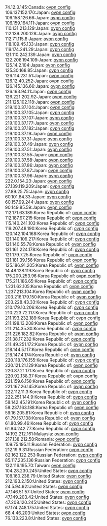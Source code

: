 74.12.3.145:Canada: [ovpn config](vpn/74_12_3_145.ovpn)  
106.137.152.170:Japan: [ovpn config](vpn/106_137_152_170.ovpn)  
106.158.126.66:Japan: [ovpn config](vpn/106_158_126_66.ovpn)  
106.159.164.111:Japan: [ovpn config](vpn/106_159_164_111.ovpn)  
110.131.213.129:Japan: [ovpn config](vpn/110_131_213_129.ovpn)  
112.139.200.128:Japan: [ovpn config](vpn/112_139_200_128.ovpn)  
112.71.115.8:Japan: [ovpn config](vpn/112_71_115_8.ovpn)  
118.109.45.133:Japan: [ovpn config](vpn/118_109_45_133.ovpn)  
119.174.241.29:Japan: [ovpn config](vpn/119_174_241_29.ovpn)  
121.110.242.139:Japan: [ovpn config](vpn/121_110_242_139.ovpn)  
122.208.194.109:Japan: [ovpn config](vpn/122_208_194_109.ovpn)  
125.14.2.104:Japan: [ovpn config](vpn/125_14_2_104.ovpn)  
125.30.168.85:Japan: [ovpn config](vpn/125_30_168_85.ovpn)  
126.114.231.51:Japan: [ovpn config](vpn/126_114_231_51.ovpn)  
126.12.40.252:Japan: [ovpn config](vpn/126_12_40_252.ovpn)  
126.145.136.66:Japan: [ovpn config](vpn/126_145_136_66.ovpn)  
126.163.94.11:Japan: [ovpn config](vpn/126_163_94_11.ovpn)  
126.221.202.92:Japan: [ovpn config](vpn/126_221_202_92.ovpn)  
211.125.102.118:Japan: [ovpn config](vpn/211_125_102_118.ovpn)  
219.100.37.104:Japan: [ovpn config](vpn/219_100_37_104.ovpn)  
219.100.37.105:Japan: [ovpn config](vpn/219_100_37_105.ovpn)  
219.100.37.107:Japan: [ovpn config](vpn/219_100_37_107.ovpn)  
219.100.37.177:Japan: [ovpn config](vpn/219_100_37_177.ovpn)  
219.100.37.182:Japan: [ovpn config](vpn/219_100_37_182.ovpn)  
219.100.37.19:Japan: [ovpn config](vpn/219_100_37_19.ovpn)  
219.100.37.31:Japan: [ovpn config](vpn/219_100_37_31.ovpn)  
219.100.37.49:Japan: [ovpn config](vpn/219_100_37_49.ovpn)  
219.100.37.51:Japan: [ovpn config](vpn/219_100_37_51.ovpn)  
219.100.37.55:Japan: [ovpn config](vpn/219_100_37_55.ovpn)  
219.100.37.58:Japan: [ovpn config](vpn/219_100_37_58.ovpn)  
219.100.37.86:Japan: [ovpn config](vpn/219_100_37_86.ovpn)  
219.100.37.87:Japan: [ovpn config](vpn/219_100_37_87.ovpn)  
219.100.37.96:Japan: [ovpn config](vpn/219_100_37_96.ovpn)  
222.0.154.23:Japan: [ovpn config](vpn/222_0_154_23.ovpn)  
27.139.119.209:Japan: [ovpn config](vpn/27_139_119_209.ovpn)  
27.89.25.75:Japan: [ovpn config](vpn/27_89_25_75.ovpn)  
60.101.84.33:Japan: [ovpn config](vpn/60_101_84_33.ovpn)  
60.157.99.244:Japan: [ovpn config](vpn/60_157_99_244.ovpn)  
90.149.85.59:Japan: [ovpn config](vpn/90_149_85_59.ovpn)  
112.171.63.189:Korea Republic of: [ovpn config](vpn/112_171_63_189.ovpn)  
112.187.97.215:Korea Republic of: [ovpn config](vpn/112_187_97_215.ovpn)  
115.140.241.103:Korea Republic of: [ovpn config](vpn/115_140_241_103.ovpn)  
119.207.48.190:Korea Republic of: [ovpn config](vpn/119_207_48_190.ovpn)  
120.142.104.168:Korea Republic of: [ovpn config](vpn/120_142_104_168.ovpn)  
121.140.109.217:Korea Republic of: [ovpn config](vpn/121_140_109_217.ovpn)  
121.140.55.78:Korea Republic of: [ovpn config](vpn/121_140_55_78.ovpn)  
121.161.224.178:Korea Republic of: [ovpn config](vpn/121_161_224_178.ovpn)  
121.179.7.25:Korea Republic of: [ovpn config](vpn/121_179_7_25.ovpn)  
121.181.39.156:Korea Republic of: [ovpn config](vpn/121_181_39_156.ovpn)  
125.186.91.205:Korea Republic of: [ovpn config](vpn/125_186_91_205.ovpn)  
14.48.128.119:Korea Republic of: [ovpn config](vpn/14_48_128_119.ovpn)  
175.200.253.96:Korea Republic of: [ovpn config](vpn/175_200_253_96.ovpn)  
175.211.186.65:Korea Republic of: [ovpn config](vpn/175_211_186_65.ovpn)  
1.231.62.105:Korea Republic of: [ovpn config](vpn/1_231_62_105.ovpn)  
1.237.213.104:Korea Republic of: [ovpn config](vpn/1_237_213_104.ovpn)  
203.216.179.150:Korea Republic of: [ovpn config](vpn/203_216_179_150.ovpn)  
203.228.43.33:Korea Republic of: [ovpn config](vpn/203_228_43_33.ovpn)  
210.179.10.206:Korea Republic of: [ovpn config](vpn/210_179_10_206.ovpn)  
210.223.72.117:Korea Republic of: [ovpn config](vpn/210_223_72_117.ovpn)  
211.193.232.189:Korea Republic of: [ovpn config](vpn/211_193_232_189.ovpn)  
211.198.13.208:Korea Republic of: [ovpn config](vpn/211_198_13_208.ovpn)  
211.214.35.30:Korea Republic of: [ovpn config](vpn/211_214_35_30.ovpn)  
211.226.182.82:Korea Republic of: [ovpn config](vpn/211_226_182_82.ovpn)  
211.38.17.232:Korea Republic of: [ovpn config](vpn/211_38_17_232.ovpn)  
211.49.251.172:Korea Republic of: [ovpn config](vpn/211_49_251_172.ovpn)  
218.144.5.117:Korea Republic of: [ovpn config](vpn/218_144_5_117.ovpn)  
218.147.4.174:Korea Republic of: [ovpn config](vpn/218_147_4_174.ovpn)  
220.118.176.155:Korea Republic of: [ovpn config](vpn/220_118_176_155.ovpn)  
220.121.21.129:Korea Republic of: [ovpn config](vpn/220_121_21_129.ovpn)  
220.87.21.171:Korea Republic of: [ovpn config](vpn/220_87_21_171.ovpn)  
220.92.138.37:Korea Republic of: [ovpn config](vpn/220_92_138_37.ovpn)  
221.159.6.156:Korea Republic of: [ovpn config](vpn/221_159_6_156.ovpn)  
221.167.26.145:Korea Republic of: [ovpn config](vpn/221_167_26_145.ovpn)  
222.112.11.3:Korea Republic of: [ovpn config](vpn/222_112_11_3.ovpn)  
222.251.144.9:Korea Republic of: [ovpn config](vpn/222_251_144_9.ovpn)  
58.142.45.191:Korea Republic of: [ovpn config](vpn/58_142_45_191.ovpn)  
58.237.163.188:Korea Republic of: [ovpn config](vpn/58_237_163_188.ovpn)  
59.16.205.81:Korea Republic of: [ovpn config](vpn/59_16_205_81.ovpn)  
61.79.157.138:Korea Republic of: [ovpn config](vpn/61_79_157_138.ovpn)  
61.80.99.46:Korea Republic of: [ovpn config](vpn/61_80_99_46.ovpn)  
61.84.242.77:Korea Republic of: [ovpn config](vpn/61_84_242_77.ovpn)  
14.192.212.161:Malaysia: [ovpn config](vpn/14_192_212_161.ovpn)  
217.138.212.58:Romania: [ovpn config](vpn/217_138_212_58.ovpn)  
109.75.195.11:Russian Federation: [ovpn config](vpn/109_75_195_11.ovpn)  
212.19.9.31:Russian Federation: [ovpn config](vpn/212_19_9_31.ovpn)  
82.162.122.253:Russian Federation: [ovpn config](vpn/82_162_122_253.ovpn)  
85.117.235.136:Russian Federation: [ovpn config](vpn/85_117_235_136.ovpn)  
122.116.195.70:Taiwan: [ovpn config](vpn/122_116_195_70.ovpn)  
104.28.230.245:United States: [ovpn config](vpn/104_28_230_245.ovpn)  
108.160.238.79:United States: [ovpn config](vpn/108_160_238_79.ovpn)  
212.193.2.150:United States: [ovpn config](vpn/212_193_2_150.ovpn)  
24.5.94.92:United States: [ovpn config](vpn/24_5_94_92.ovpn)  
47.146.51.57:United States: [ovpn config](vpn/47_146_51_57.ovpn)  
47.149.203.42:United States: [ovpn config](vpn/47_149_203_42.ovpn)  
47.208.120.245:United States: [ovpn config](vpn/47_208_120_245.ovpn)  
67.174.248.175:United States: [ovpn config](vpn/67_174_248_175.ovpn)  
68.4.46.203:United States: [ovpn config](vpn/68_4_46_203.ovpn)  
76.133.223.8:United States: [ovpn config](vpn/76_133_223_8.ovpn)  
